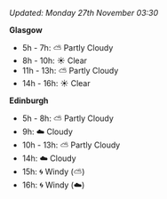 *Updated: Monday 27th November 03:30*

**Glasgow**

* 5h - 7h: :partly_sunny: Partly Cloudy
* 8h - 10h: :sunny: Clear
* 11h - 13h: :partly_sunny: Partly Cloudy
* 14h - 16h: :sunny: Clear

**Edinburgh**

* 5h - 8h: :partly_sunny: Partly Cloudy
* 9h: :cloud: Cloudy
* 10h - 13h: :partly_sunny: Partly Cloudy
* 14h: :cloud: Cloudy
* 15h: :cyclone: Windy (:partly_sunny:)
* 16h: :cyclone: Windy (:cloud:)
